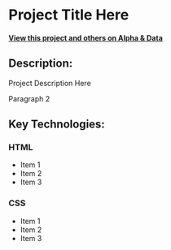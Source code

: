# Project Title Here

#### [View this project and others on Alpha & Data](https://alphaanddata.com/)

## Description:
Project Description Here

Paragraph 2

## Key Technologies:

### HTML
* Item 1
* Item 2
* Item 3

### CSS
* Item 1
* Item 2
* Item 3
